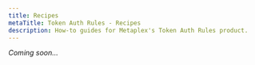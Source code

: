 ```yaml
---
title: Recipes
metaTitle: Token Auth Rules - Recipes
description: How-to guides for Metaplex's Token Auth Rules product.
---
```


_Coming soon..._
